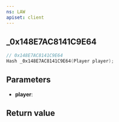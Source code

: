 ```yaml
---
ns: LAW
apiset: client
---
```

## _0x148E7AC8141C9E64

```c
// 0x148E7AC8141C9E64
Hash _0x148E7AC8141C9E64(Player player);
```


## Parameters
* **player**:

## Return value

